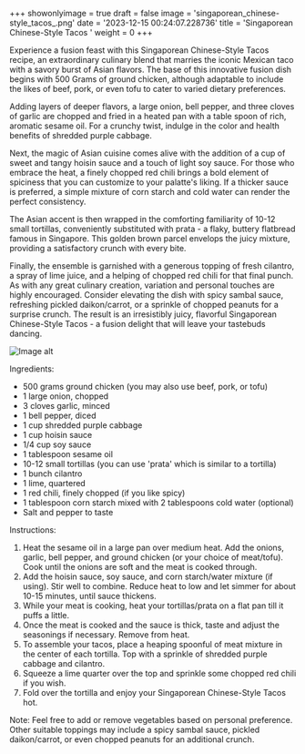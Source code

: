 +++ 
showonlyimage = true 
draft = false 
image = 'singaporean_chinese-style_tacos_.png'
date = '2023-12-15 00:24:07.228736' 
title = 'Singaporean Chinese-Style Tacos ' 
weight = 0
+++ 
 
Experience a fusion feast with this Singaporean Chinese-Style Tacos recipe, an extraordinary culinary blend that marries the iconic Mexican taco with a savory burst of Asian flavors. The base of this innovative fusion dish begins with 500 Grams of ground chicken, although adaptable to include the likes of beef, pork, or even tofu to cater to varied dietary preferences.

Adding layers of deeper flavors, a large onion, bell pepper, and three cloves of garlic are chopped and fried in a heated pan with a table spoon of rich, aromatic sesame oil. For a crunchy twist, indulge in the color and health benefits of shredded purple cabbage.

Next, the magic of Asian cuisine comes alive with the addition of a cup of sweet and tangy hoisin sauce and a touch of light soy sauce. For those who embrace the heat, a finely chopped red chili brings a bold element of spiciness that you can customize to your palatte's liking. If a thicker sauce is preferred, a simple mixture of corn starch and cold water can render the perfect consistency.

The Asian accent is then wrapped in the comforting familiarity of 10-12 small tortillas, conveniently substituted with prata - a flaky, buttery flatbread famous in Singapore. This golden brown parcel envelops the juicy mixture, providing a satisfactory crunch with every bite.

Finally, the ensemble is garnished with a generous topping of fresh cilantro, a spray of lime juice, and a helping of chopped red chili for that final punch. As with any great culinary creation, variation and personal touches are highly encouraged. Consider elevating the dish with spicy sambal sauce, refreshing pickled daikon/carrot, or a sprinkle of chopped peanuts for a surprise crunch. The result is an irresistibly juicy, flavorful Singaporean Chinese-Style Tacos - a fusion delight that will leave your tastebuds dancing. 

![Image alt](/singaporean_chinese-style_tacos_.png '300px')

Ingredients: 
- 500 grams ground chicken (you may also use beef, pork, or tofu)
- 1 large onion, chopped
- 3 cloves garlic, minced
- 1 bell pepper, diced
- 1 cup shredded purple cabbage 
- 1 cup hoisin sauce
- 1/4 cup soy sauce
- 1 tablespoon sesame oil
- 10-12 small tortillas (you can use 'prata' which is similar to a tortilla)
- 1 bunch cilantro
- 1 lime, quartered
- 1 red chili, finely chopped (if you like spicy)
- 1 tablespoon corn starch mixed with 2 tablespoons cold water (optional)
- Salt and pepper to taste

Instructions:
1. Heat the sesame oil in a large pan over medium heat. Add the onions, garlic, bell pepper, and ground chicken (or your choice of meat/tofu). Cook until the onions are soft and the meat is cooked through.
2. Add the hoisin sauce, soy sauce, and corn starch/water mixture (if using). Stir well to combine. Reduce heat to low and let simmer for about 10-15 minutes, until sauce thickens. 
3. While your meat is cooking, heat your tortillas/prata on a flat pan till it puffs a little. 
4. Once the meat is cooked and the sauce is thick, taste and adjust the seasonings if necessary. Remove from heat.
5. To assemble your tacos, place a heaping spoonful of meat mixture in the center of each tortilla. Top with a sprinkle of shredded purple cabbage and cilantro. 
6. Squeeze a lime quarter over the top and sprinkle some chopped red chili if you wish. 
7. Fold over the tortilla and enjoy your Singaporean Chinese-Style Tacos hot.

Note: Feel free to add or remove vegetables based on personal preference. Other suitable toppings may include a spicy sambal sauce, pickled daikon/carrot, or even chopped peanuts for an additional crunch.